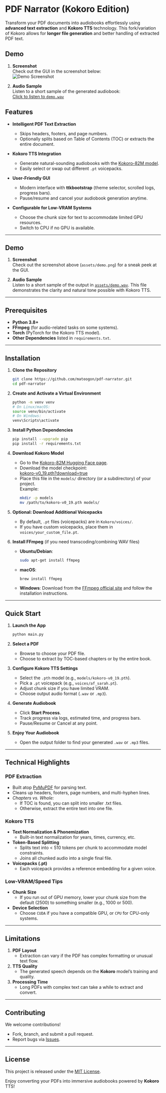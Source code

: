 # PDF Narrator (Kokoro Edition)

Transform your PDF documents into audiobooks effortlessly using **advanced text extraction** and **Kokoro TTS** technology. This fork/variation of Kokoro allows for **longer file generation** and better handling of extracted PDF text.

## Demo

1. **Screenshot**  
   Check out the GUI in the screenshot below:  
   ![Demo Screenshot](assets/demo.png)

2. **Audio Sample**  
   Listen to a short sample of the generated audiobook:  
   [Click to listen to `demo.wav`](assets/demo.mp4)

## Features

- **Intelligent PDF Text Extraction**

  - Skips headers, footers, and page numbers.
  - Optionally splits based on Table of Contents (TOC) or extracts the entire document.

- **Kokoro TTS Integration**

  - Generate natural-sounding audiobooks with the [Kokoro-82M model](https://huggingface.co/hexgrad/Kokoro-82M).
  - Easily select or swap out different `.pt` voicepacks.

- **User-Friendly GUI**

  - Modern interface with **ttkbootstrap** (theme selector, scrolled logs, progress bars).
  - Pause/resume and cancel your audiobook generation anytime.

- **Configurable for Low-VRAM Systems**
  - Choose the chunk size for text to accommodate limited GPU resources.
  - Switch to CPU if no GPU is available.

---

## Demo

1. **Screenshot**  
   Check out the screenshot above (`assets/demo.png`) for a sneak peek at the GUI.

2. **Audio Sample**  
   Listen to a short sample of the output in [`assets/demo.wav`](assets/demo.wav). This file demonstrates the clarity and natural tone possible with Kokoro TTS.

---

## Prerequisites

- **Python 3.8+**
- **FFmpeg** (for audio-related tasks on some systems).
- **Torch** (PyTorch for the Kokoro TTS model).
- **Other Dependencies** listed in `requirements.txt`.

---

## Installation

1. **Clone the Repository**

   ```bash
   git clone https://github.com/mateogon/pdf-narrator.git
   cd pdf-narrator
   ```

2. **Create and Activate a Virtual Environment**

   ```bash
   python -m venv venv
   # On Linux/macOS:
   source venv/bin/activate
   # On Windows:
   venv\Scripts\activate
   ```

3. **Install Python Dependencies**

   ```bash
   pip install --upgrade pip
   pip install -r requirements.txt
   ```

4. **Download Kokoro Model**

   - Go to the [Kokoro-82M Hugging Face page](https://huggingface.co/hexgrad/Kokoro-82M).
   - Download the model checkpoint:  
     [kokoro-v0_19.pth?download=true](https://huggingface.co/hexgrad/Kokoro-82M/resolve/main/kokoro-v0_19.pth?download=true)
   - Place this file in the `models/` directory (or a subdirectory) of your project.  
     Example:
     ```bash
     mkdir -p models
     mv /path/to/kokoro-v0_19.pth models/
     ```

5. **Optional: Download Additional Voicepacks**

   - By default, `.pt` files (voicepacks) are in `Kokoro/voices/`.
   - If you have custom voicepacks, place them in `voices/your_custom_file.pt`.

6. **Install FFmpeg** (if you need transcoding/combining WAV files)

   - **Ubuntu/Debian**:
     ```bash
     sudo apt-get install ffmpeg
     ```
   - **macOS**:
     ```bash
     brew install ffmpeg
     ```
   - **Windows**: Download from the [FFmpeg official site](https://ffmpeg.org/download.html) and follow the installation instructions.

---

## Quick Start

1. **Launch the App**

   ```bash
   python main.py
   ```

2. **Select a PDF**

   - Browse to choose your PDF file.
   - Choose to extract by TOC-based chapters or by the entire book.

3. **Configure Kokoro TTS Settings**

   - Select the `.pth` model (e.g., `models/kokoro-v0_19.pth`).
   - Pick a `.pt` voicepack (e.g., `voices/af_sarah.pt`).
   - Adjust chunk size if you have limited VRAM.
   - Choose output audio format (`.wav` or `.mp3`).

4. **Generate Audiobook**

   - Click **Start Process**.
   - Track progress via logs, estimated time, and progress bars.
   - Pause/Resume or Cancel at any point.

5. **Enjoy Your Audiobook**

   - Open the output folder to find your generated `.wav` or `.mp3` files.

---

## Technical Highlights

### PDF Extraction

- Built atop [PyMuPDF](https://pymupdf.readthedocs.io/) for parsing text.
- Cleans up headers, footers, page numbers, and multi-hyphen lines.
- _Chapters vs. Whole:_
  - If TOC is found, you can split into smaller .txt files.
  - Otherwise, extract the entire text into one file.

### Kokoro TTS

- **Text Normalization & Phonemization**
  - Built-in text normalization for years, times, currency, etc.
- **Token-Based Splitting**
  - Splits text into < 510 tokens per chunk to accommodate model constraints.
  - Joins all chunked audio into a single final file.
- **Voicepacks (.pt)**
  - Each voicepack provides a reference embedding for a given voice.

### Low-VRAM/Speed Tips

- **Chunk Size**
  - If you run out of GPU memory, lower your chunk size from the default (2500) to something smaller (e.g., 1000 or 500).
- **Device Selection**
  - Choose `CUDA` if you have a compatible GPU, or `CPU` for CPU-only systems.

---

## Limitations

1. **PDF Layout**
   - Extraction can vary if the PDF has complex formatting or unusual text flow.
2. **TTS Quality**
   - The generated speech depends on the **Kokoro** model’s training and quality.
3. **Processing Time**
   - Long PDFs with complex text can take a while to extract and convert.

---

## Contributing

We welcome contributions!

- Fork, branch, and submit a pull request.
- Report bugs via [Issues](https://github.com/mateogon/pdf-narrator/issues).

---

## License

This project is released under the [MIT License](LICENSE.md).

Enjoy converting your PDFs into immersive audiobooks powered by **Kokoro** TTS!
